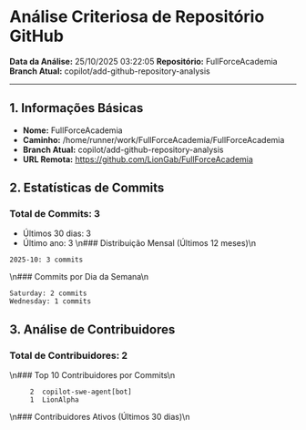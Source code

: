 # Análise Criteriosa de Repositório GitHub
**Data da Análise:** 25/10/2025 03:22:05
**Repositório:** FullForceAcademia
**Branch Atual:** copilot/add-github-repository-analysis

---


## 1. Informações Básicas

- **Nome:** FullForceAcademia
- **Caminho:** /home/runner/work/FullForceAcademia/FullForceAcademia
- **Branch Atual:** copilot/add-github-repository-analysis
- **URL Remota:** https://github.com/LionGab/FullForceAcademia

## 2. Estatísticas de Commits

### Total de Commits: 3
- Últimos 30 dias: 3
- Último ano: 3
\n### Distribuição Mensal (Últimos 12 meses)\n
```
2025-10: 3 commits
```
\n### Commits por Dia da Semana\n
```
Saturday: 2 commits
Wednesday: 1 commits
```

## 3. Análise de Contribuidores

### Total de Contribuidores: 2
\n### Top 10 Contribuidores por Commits\n
```
     2	copilot-swe-agent[bot]
     1	LionAlpha
```
\n### Contribuidores Ativos (Últimos 30 dias)\n
```
```
